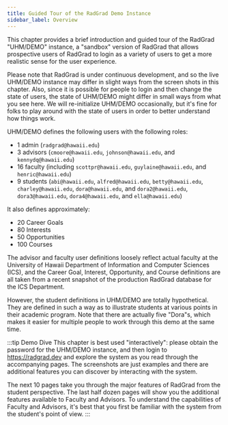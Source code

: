 ```yaml
---
title: Guided Tour of the RadGrad Demo Instance
sidebar_label: Overview
---
```


This chapter provides a brief introduction and guided tour of the RadGrad "UHM/DEMO" instance, a "sandbox" version of RadGrad that allows prospective users of RadGrad to login as a variety of users to get a more realistic sense for the user experience.

Please note that RadGrad is under continuous development, and so the live UHM/DEMO instance may differ in slight ways from the screen shots in this chapter. Also, since it is possible for people to login and then change the state of users, the state of UHM/DEMO might differ in small ways from what you see here. We will re-initialize UHM/DEMO occasionally, but it's fine for folks to play around with the state of users in order to better understand how things work.

UHM/DEMO defines the following users with the following roles:

* 1 admin (`radgrad@hawaii.edu`)
* 3 advisors (`cmoore@hawaii.edu`, `johnson@hawaii.edu`, and `kennydq@hawaii.edu`)
* 16 faculty (including `scottpr@hawaii.edu`, `guylaine@hawaii.edu`, and `henric@hawaii.edu`)
* 9 students (`abi@hawaii.edu`, `alfred@hawaii.edu`, `betty@hawaii.edu`, `charley@hawaii.edu`, `dora@hawaii.edu`, and `dora2@hawaii.edu`, `dora3@hawaii.edu`, `dora4@hawaii.edu`, and `ella@hawaii.edu`)

It also defines approximately:

* 20 Career Goals
* 80 Interests
* 50 Opportunities
* 100 Courses

The advisor and faculty user definitions loosely reflect actual faculty at the University of Hawaii Department of Information and Computer Sciences (ICS), and the Career Goal, Interest, Opportunity, and Course definitions are all taken from a recent snapshot of the production RadGrad database for the ICS Department.

However, the student definitions in UHM/DEMO are totally hypothetical. They are defined in such a way as to illustrate students at various points in their academic program. Note that there are actually five "Dora"s, which makes it easier for multiple people to work through this demo at the same time.

:::tip Demo Dive
This chapter is best used "interactively": please obtain the password for the UHM/DEMO instance, and then login to https://radgrad.dev and explore the system as you read through the accompanying pages. The screenshots are just examples and there are additional features you can discover by interacting with the system.

The next 10 pages take you through the major features of RadGrad from the student perspective. The last half dozen pages will show you the additional features available to Faculty and Advisors. To understand the capabilities of Faculty and Advisors, it's best that you first be familiar with the system from the student's point of view.
:::

